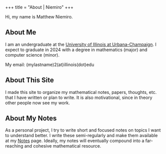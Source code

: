 +++
title = "About | Niemiro"
+++

Hi, my name is Matthew Niemiro. 

## About Me

I am an undergraduate at the [University of Illinois at Urbana-Champaign](https://illinois.edu/). I expect to graduate in 2024 with a degree in mathematics (major) and computer science (minor).

My email: (mylastname)2(at)illinois(dot)edu

## About This Site

I made this site to organize my mathematical notes, papers, thoughts, etc. that I have written or plan to write. It is also motivational, since in theory other people now see my work.

## About My Notes

As a personal project, I try to write short and focused notes on topics I want to understand better. I write these semi-regularly and make them available at my [Notes](/notes) page. Ideally, my notes will eventually compound into a far-reaching and cohesive mathematical resource.



